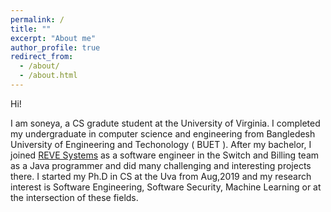 ```yaml
---
permalink: /
title: ""
excerpt: "About me"
author_profile: true
redirect_from: 
  - /about/
  - /about.html
---
```

Hi!

I am soneya, a CS gradute student at the University of Virginia. I completed my undergraduate in computer science and engineering from Bangledesh University of Engineering and Techonology ( BUET ). After my bachelor, I joined [REVE Systems](https://en.wikipedia.org/wiki/REVE_Systems) as a software engineer in the Switch and Billing team as a Java programmer and did many challenging and interesting projects there. I started my Ph.D in CS at the Uva from Aug,2019 and my research interest is Software Engineering, Software Security, Machine Learning or at the intersection of these fields. 
